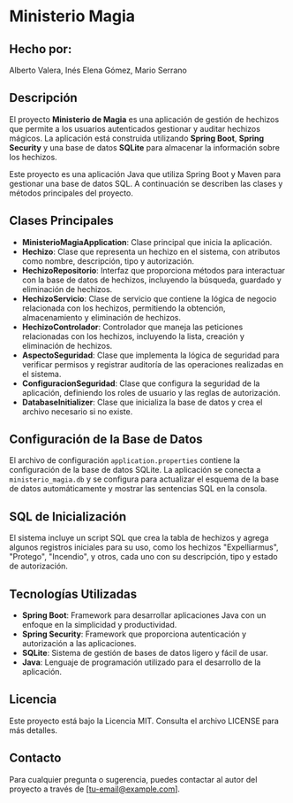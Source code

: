 # Ministerio Magia
## Hecho por: 
Alberto Valera, Inés Elena Gómez, Mario Serrano

## Descripción

El proyecto **Ministerio de Magia** es una aplicación de gestión de hechizos que permite a los usuarios autenticados gestionar y auditar hechizos mágicos. La aplicación está construida utilizando **Spring Boot**, **Spring Security** y una base de datos **SQLite** para almacenar la información sobre los hechizos.

Este proyecto es una aplicación Java que utiliza Spring Boot y Maven para gestionar una base de datos SQL. A continuación se describen las clases y métodos principales del proyecto.

## Clases Principales

- **MinisterioMagiaApplication**: Clase principal que inicia la aplicación.
- **Hechizo**: Clase que representa un hechizo en el sistema, con atributos como nombre, descripción, tipo y autorización.
- **HechizoRepositorio**: Interfaz que proporciona métodos para interactuar con la base de datos de hechizos, incluyendo la búsqueda, guardado y eliminación de hechizos.
- **HechizoServicio**: Clase de servicio que contiene la lógica de negocio relacionada con los hechizos, permitiendo la obtención, almacenamiento y eliminación de hechizos.
- **HechizoControlador**: Controlador que maneja las peticiones relacionadas con los hechizos, incluyendo la lista, creación y eliminación de hechizos.
- **AspectoSeguridad**: Clase que implementa la lógica de seguridad para verificar permisos y registrar auditoría de las operaciones realizadas en el sistema.
- **ConfiguracionSeguridad**: Clase que configura la seguridad de la aplicación, definiendo los roles de usuario y las reglas de autorización.
- **DatabaseInitializer**: Clase que inicializa la base de datos y crea el archivo necesario si no existe.

## Configuración de la Base de Datos

El archivo de configuración `application.properties` contiene la configuración de la base de datos SQLite. La aplicación se conecta a `ministerio_magia.db` y se configura para actualizar el esquema de la base de datos automáticamente y mostrar las sentencias SQL en la consola.

## SQL de Inicialización

El sistema incluye un script SQL que crea la tabla de hechizos y agrega algunos registros iniciales para su uso, como los hechizos "Expelliarmus", "Protego", "Incendio", y otros, cada uno con su descripción, tipo y estado de autorización.

## Tecnologías Utilizadas

- **Spring Boot**: Framework para desarrollar aplicaciones Java con un enfoque en la simplicidad y productividad.
- **Spring Security**: Framework que proporciona autenticación y autorización a las aplicaciones.
- **SQLite**: Sistema de gestión de bases de datos ligero y fácil de usar.
- **Java**: Lenguaje de programación utilizado para el desarrollo de la aplicación.



## Licencia

Este proyecto está bajo la Licencia MIT. Consulta el archivo LICENSE para más detalles.

## Contacto

Para cualquier pregunta o sugerencia, puedes contactar al autor del proyecto a través de [tu-email@example.com].
